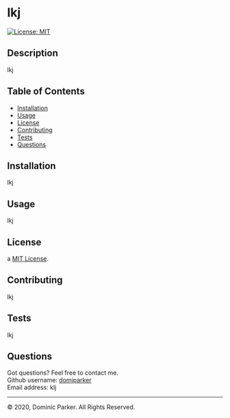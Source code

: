 
# lkj

[![License: MIT](https://img.shields.io/badge/License-MIT-yellow.svg)](https://opensource.org/licenses/MIT)

## Description 

lkj


## Table of Contents

* [Installation](#installation)
* [Usage](#usage)
* [License](#license)
* [Contributing](#contribution)
* [Tests](#tests)
* [Questions](#questions)



## Installation

lkj


## Usage 

lkj 


## License

a [MIT License](https://opensource.org/licenses/MIT).


## Contributing

lkj


## Tests

lkj


## Questions

Got questions? Feel free to contact me.  
Github username: [domjparker](https://github.com/domjparker)  
Email address: klj

---

© 2020, Dominic Parker. All Rights Reserved.

